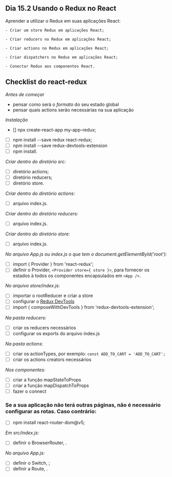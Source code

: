## Dia 15.2 Usando o Redux no React

Aprender a utilizar o Redux em suas aplicações React:

    - Criar um store Redux em aplicações React;

    - Criar reducers no Redux em aplicações React;

    - Criar actions no Redux em aplicações React;

    - Criar dispatchers no Redux em aplicações React;

    - Conectar Redux aos componentes React.
    
    
## Checklist do react-redux

*Antes de começar*
- pensar como será o *formato* do seu estado global
- pensar quais actions serão necessárias na sua aplicação

*Instalação*
- [] npx create-react-app my-app-redux;
- [ ] npm install --save redux react-redux;
- [ ] npm install --save redux-devtools-extension
- [ ] npm install.

*Criar dentro do diretório src:*
- [ ] diretório actions;
- [ ] diretório reducers;
- [ ] diretório store.

*Criar dentro do diretório actions:*
- [ ] arquivo index.js.

*Criar dentro do diretório reducers:*
- [ ] arquivo index.js.

*Criar dentro do diretório store:*
- [ ] arquivo index.js.

*No arquivo App.js ou index.js o que tem o document.getElementById('root'):*
- [ ] import { Provider } from 'react-redux';
- [ ] definir o Provider, `<Provider store={ store }>`, para fornecer os estados à todos os componentes encapsulados em `<App />`.

*No arquivo store/index.js:*
- [ ] importar o rootReducer e criar a store
- [ ] configurar o [Redux DevTools](https://github.com/reduxjs/redux-devtools)
- [ ] import { composeWithDevTools } from 'redux-devtools-extension';

*Na pasta reducers:*
- [ ] criar os reducers necessários
- [ ] configurar os exports do arquivo index.js
 
*Na pasta actions:*
- [ ] criar os actionTypes, por exemplo: `const ADD_TO_CART = 'ADD_TO_CART';`
- [ ] criar os actions creators necessários

*Nos componentes:*
- [ ] criar a função mapStateToProps
- [ ] criar a função mapDispatchToProps
- [ ] fazer o connect

### Se a sua aplicação não terá outras páginas, não é necessário configurar as rotas. Caso contrário:

- [ ] npm install react-router-dom@v5;

*Em src/index.js:*

- [ ] definir o BrowserRouter, <BrowserRouter> .

*No arquivo App.js:*
    
- [ ] definir o Switch, <Switch> ;
- [ ] definir a Route, <Route>.

